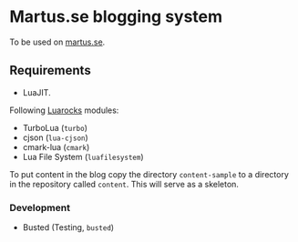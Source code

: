 # Martus.se blogging system
To be used on [martus.se](http://www.martus.se).

## Requirements
 * LuaJIT.

Following [Luarocks](https://luarocks.org/) modules:
 * TurboLua (`turbo`)
 * cjson (`lua-cjson`)
 * cmark-lua (`cmark`)
 * Lua File System (`luafilesystem`)

To put content in the blog copy the directory `content-sample` to a directory
in the repository called `content`. This will serve as a skeleton.

### Development
 * Busted (Testing, `busted`)

